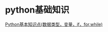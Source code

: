 
# python基础知识  
[Python基本知识点(数据类型，变量，if，for,while)](python基本知识/Python基本知识点(数据类型，变量，if，for%2Cwhile).md)


